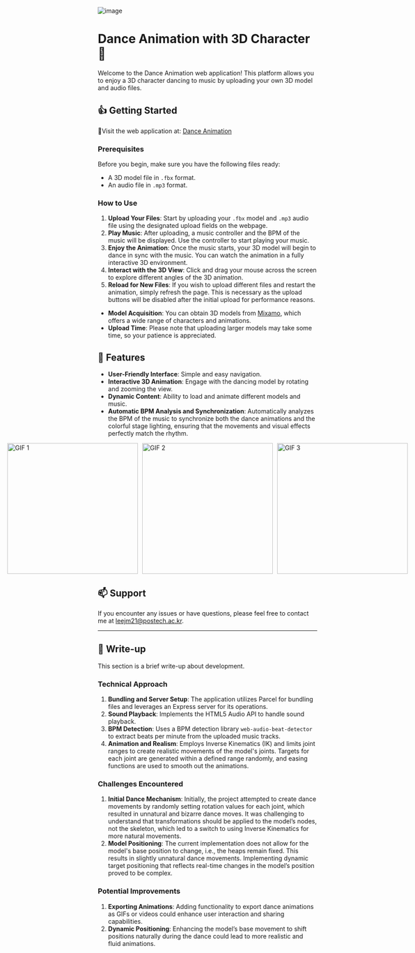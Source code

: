 ![image](https://github.com/dommanga/babylonjs-project/assets/87713631/ea7863f3-6f95-4fb4-9e93-2ae983b67ca9)



# Dance Animation with 3D Character 🎵

Welcome to the Dance Animation web application! This platform allows you to enjoy a 3D character dancing to music by uploading your own 3D model and audio files.

## 👍 Getting Started

🔗Visit the web application at: [Dance Animation](https://dance-animation-f2812e68ef33.herokuapp.com/)

### Prerequisites

Before you begin, make sure you have the following files ready:
- A 3D model file in `.fbx` format.
- An audio file in `.mp3` format.

### How to Use

1. **Upload Your Files**: Start by uploading your `.fbx` model and `.mp3` audio file using the designated upload fields on the webpage.
2. **Play Music**: After uploading, a music controller and the BPM of the music will be displayed. Use the controller to start playing your music.
3. **Enjoy the Animation**: Once the music starts, your 3D model will begin to dance in sync with the music. You can watch the animation in a fully interactive 3D environment.
4. **Interact with the 3D View**: Click and drag your mouse across the screen to explore different angles of the 3D animation.
5. **Reload for New Files**: If you wish to upload different files and restart the animation, simply refresh the page. This is necessary as the upload buttons will be disabled after the initial upload for performance reasons.


- **Model Acquisition**: You can obtain 3D models from [Mixamo](https://www.mixamo.com/), which offers a wide range of characters and animations.
- **Upload Time**: Please note that uploading larger models may take some time, so your patience is appreciated.

## 🌟 Features

- **User-Friendly Interface**: Simple and easy navigation.
- **Interactive 3D Animation**: Engage with the dancing model by rotating and zooming the view.
- **Dynamic Content**: Ability to load and animate different models and music.
- **Automatic BPM Analysis and Synchronization**: Automatically analyzes the BPM of the music to synchronize both the dance animations and the colorful stage lighting, ensuring that the movements and visual effects perfectly match the rhythm.

<div style="display: flex; justify-content: center; gap: 10px;">
  <img src="https://github.com/dommanga/babylonjs-project/assets/87713631/87639709-82a0-4d98-9c0d-dbd5922fa356" alt="GIF 1" width="300px"/>
  <img src="https://github.com/dommanga/babylonjs-project/assets/87713631/5a050a90-c7b4-4bdf-b640-eb923399d7cc" alt="GIF 2" width="300px"/>
  <img src="https://github.com/dommanga/babylonjs-project/assets/87713631/a3b50fe7-e92c-4fcb-923a-849b426ba055" alt="GIF 3" width="300px" />
</div>

## 📫 Support

If you encounter any issues or have questions, please feel free to contact me at [leejm21@postech.ac.kr](mailto:leejm21@postech.ac.kr).

---

## 📓 Write-up

This section is a brief write-up about development.

### Technical Approach

1. **Bundling and Server Setup**: The application utilizes Parcel for bundling files and leverages an Express server for its operations.
2. **Sound Playback**: Implements the HTML5 Audio API to handle sound playback.
3. **BPM Detection**: Uses a BPM detection library `web-audio-beat-detector` to extract beats per minute from the uploaded music tracks.
4. **Animation and Realism**: Employs Inverse Kinematics (IK) and limits joint ranges to create realistic movements of the model's joints. Targets for each joint are generated within a defined range randomly, and easing functions are used to smooth out the animations.

### Challenges Encountered

1. **Initial Dance Mechanism**: Initially, the project attempted to create dance movements by randomly setting rotation values for each joint, which resulted in unnatural and bizarre dance moves. It was challenging to understand that transformations should be applied to the model’s nodes, not the skeleton, which led to a switch to using Inverse Kinematics for more natural movements.
2. **Model Positioning**: The current implementation does not allow for the model's base position to change, i.e., the heaps remain fixed. This results in slightly unnatural dance movements. Implementing dynamic target positioning that reflects real-time changes in the model’s position proved to be complex.

### Potential Improvements

1. **Exporting Animations**: Adding functionality to export dance animations as GIFs or videos could enhance user interaction and sharing capabilities.
2. **Dynamic Positioning**: Enhancing the model’s base movement to shift positions naturally during the dance could lead to more realistic and fluid animations.

